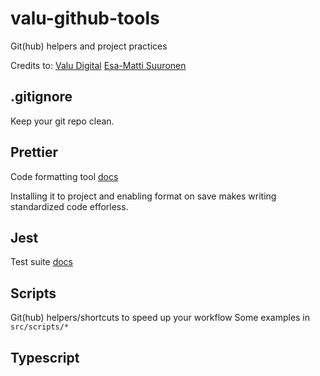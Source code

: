 # valu-github-tools

Git(hub) helpers and project practices

Credits to:
[Valu Digital](https://github.com/valu-digital)
[Esa-Matti Suuronen](https://github.com/esamattis)

## .gitignore

Keep your git repo clean.

## Prettier

Code formatting tool [docs](https://prettier.io/docs/en/index.html)

Installing it to project and enabling format on save makes writing
standardized code efforless.

## Jest

Test suite [docs](https://jestjs.io/docs/getting-started)

## Scripts

Git(hub) helpers/shortcuts to speed up your workflow
Some examples in `src/scripts/*`

## Typescript
